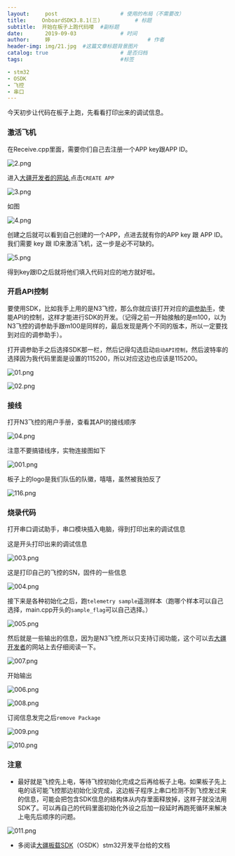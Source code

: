 ```yaml
---
layout:     post   				    # 使用的布局（不需要改）
title:     OnboardSDK3.8.1(三)			# 标题 
subtitle:  开始在板子上跑代码喽  #副标题
date:       2019-09-03				# 时间
author:     婷                               # 作者
header-img: img/21.jpg 	#这篇文章标题背景图片
catalog: true 						# 是否归档
tags:								#标签

- stm32
- OSDK
- 飞控
- 串口
---
```


今天初步让代码在板子上跑，先看看打印出来的调试信息。

### 激活飞机

在Receive.cpp里面，需要你们自己去注册一个APP key跟APP ID。

![2.png](https://i.loli.net/2019/09/02/2tzF5oQlRuMVTPB.png)

进入[大疆开发者的网站](https://developer.dji.com/user/apps/#onboard),点击`CREATE APP`

![3.png](https://i.loli.net/2019/09/02/HwsQSTj8YLpfZFn.png)

如图

![4.png](https://i.loli.net/2019/09/02/ruJedBSpMGLKPoR.png)

创建之后就可以看到自己创建的一个APP，点进去就有你的APP key 跟 APP ID。我们需要 key 跟  ID来激活飞机，这一步是必不可缺的。

![5.png](https://i.loli.net/2019/09/02/AMsdHT9y64KoFQq.png)

得到key跟ID之后就将他们填入代码对应的地方就好啦。

### 开启API控制

要使用SDK，比如我手上用的是N3飞控，那么你就应该打开对应的[调参助手](<https://www.dji.com/cn/n3/info#downloads>)，使能API的控制，这样才能进行SDK的开发。（记得之前一开始接触的是m100，以为N3飞控的调参助手跟m100是同样的，最后发现是两个不同的版本，所以一定要找到对应的调参助手）。

打开调参助手之后选择SDK那一栏，然后记得勾选启动`启动API控制`，然后波特率的选择因为我代码里面是设置的115200，所以对应这边也应该是115200。

![01.png](https://i.loli.net/2019/09/02/QhowpNeT1UMFaYy.png)

![02.png](https://i.loli.net/2019/09/02/WIj6XOymTA52YnC.png)

### 接线

打开N3飞控的用户手册，查看其API的接线顺序

![04.png](https://i.loli.net/2019/09/02/HT3k846PqfmgOBs.png)

注意不要搞错线序，实物连接图如下

![001.png](https://i.loli.net/2019/09/03/MfcgiZpT5CojIP6.png)

板子上的logo是我们队伍的队徽，嘻嘻，虽然被我拍反了

![116.png](https://i.loli.net/2019/09/03/M4fXTUYZuhKdnWt.png)



### 烧录代码

打开串口调试助手，串口模块插入电脑，得到打印出来的调试信息

这是开头打印出来的调试信息

![003.png](https://i.loli.net/2019/09/03/fv2Vl38nYqM49Ga.png)

这是打印自己的飞控的SN，固件的一些信息

![004.png](https://i.loli.net/2019/09/03/DyZ7RMb8Juokc2Y.png)

接下来是各种初始化之后，跑`telemetry sample`遥测样本（跑哪个样本可以自己选择，main.cpp开头的`sample_flag`可以自己选择。）

![005.png](https://i.loli.net/2019/09/03/HYBQ8wmXbgyvERs.png)

然后就是一些输出的信息，因为是N3飞控,所以只支持订阅功能，这个可以去[大疆开发者](<https://developer.dji.com/onboard-sdk/documentation/development-workflow/environment-setup.html#stm32>)的网站上去仔细阅读一下。

![007.png](https://i.loli.net/2019/09/03/ejcFamS1JIWroNq.png)

开始输出

![006.png](https://i.loli.net/2019/09/03/fAx8e2SlkuFNh7Y.png)

![008.png](https://i.loli.net/2019/09/03/ba6FxKQBsZiq74Y.png)

订阅信息发完之后`remove Package`

![009.png](https://i.loli.net/2019/09/03/sRpmFDenhWqP3jZ.png)



![010.png](https://i.loli.net/2019/09/03/C8YOnRWbUVo26T1.png)



### 注意

- 最好就是飞控先上电，等待飞控初始化完成之后再给板子上电。如果板子先上电的话可能飞控那边初始化没完成，这边板子程序上串口检测不到飞控发过来的信息，可能会把包含SDK信息的结构体从内存里面释放掉，这样子就没法用SDK了。可以再自己的代码里面初始化外设之后加一段延时再跑死循环来解决上电先后顺序的问题。

![011.png](https://i.loli.net/2019/09/03/ruC43kqRUIB5Qjx.png)

- 多阅读[大疆板载SDK](<https://developer.dji.com/onboard-sdk/documentation/development-workflow/environment-setup.html#stm32>)（OSDK）stm32开发平台给的文档









